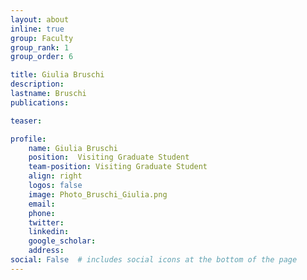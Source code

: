 ```yaml
---
layout: about
inline: true
group: Faculty
group_rank: 1
group_order: 6

title: Giulia Bruschi
description:  
lastname: Bruschi
publications:  

teaser:

profile:
    name: Giulia Bruschi
    position:  Visiting Graduate Student
    team-position: Visiting Graduate Student
    align: right
    logos: false
    image: Photo_Bruschi_Giulia.png
    email:
    phone:  
    twitter:
    linkedin:
    google_scholar:
    address:
social: False  # includes social icons at the bottom of the page        
---
```

